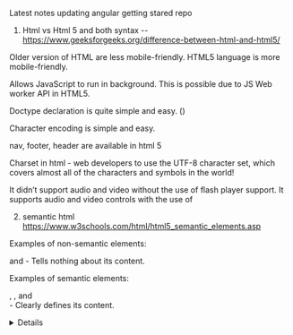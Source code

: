 Latest notes updating angular getting stared repo

1.  Html vs Html 5 and both syntax -- https://www.geeksforgeeks.org/difference-between-html-and-html5/

Older version of HTML are less mobile-friendly. HTML5 language is more mobile-friendly.

Allows JavaScript to run in background. This is possible due to JS Web worker API in HTML5.

Doctype declaration is quite simple and easy. (<!DOCTYPE html><html></html>)

Character encoding is simple and easy.

nav, footer, header are available in html 5

Charset in html - web developers to use the UTF-8 character set, which covers almost all of the characters and symbols in the world!

It didn’t support audio and video without the use of flash player support.
It supports audio and video controls with the use of <audio> and <video> tags.
It uses cookies to store temporary data. It uses SQL databases and application cache to store offline data.
Does not allow JavaScript to run in browser. Allows JavaScript to run in background. This is possible due to JS Web worker API in HTML5.
Vector graphics is possible in HTML with the help of various technologies such as VML, Silver-light, Flash, etc. Vector graphics is additionally an integral a part of HTML5 like SVG and canvas.
It does not allow drag and drop effects. It allows drag and drop effects.
Not possible to draw shapes like circle, rectangle, triangle etc. HTML5 allows to draw shapes like circle, rectangle, triangle etc.
It works with all old browsers. It supported by all new browser like Firefox, Mozilla, Chrome, Safari, etc.
Older version of HTML are less mobile-friendly. HTML5 language is more mobile-friendly.
Doctype declaration is too long and complicated. Doctype declaration is quite simple and easy.
Elements like nav, header were not present. New element for web structure like nav, header, footer etc.
Character encoding is long and complicated. Character encoding is simple and easy.
It is almost impossible to get true GeoLocation of user with the help of browser. One can track the GeoLocation of a user easily by using JS GeoLocation API.
It can not handle inaccurate syntax. It is capable of handling inaccurate syntax.
Attributes like charset, async and ping are absent in HTML. Attributes of charset, async and ping are a part of HTML 5.

2. semantic html https://www.w3schools.com/html/html5_semantic_elements.asp

Examples of non-semantic elements: <div> and <span> - Tells nothing about its content.

Examples of semantic elements: <form>, <table>, and <article> - Clearly defines its content.

<article>
<aside>
<details>
<figcaption>
<figure>
<footer>
<header>
<main>
<mark>
<nav>
<section>
<summary>
<time>

5. pseudo classes https://www.w3schools.com/css/css_pseudo_classes.asp

Style an element when a user mouses over it - Hover, active
Style visited and unvisited links differently - visited, link (Unvisited)
Style an element when it gets focus - focus

6. is there padding in span tag and how to apply padding in span and span is inline block or inline - answer as inline

vertical margin will not work for span . because it is inline element ( vertial margin not work in inline) - ref: https://stackoverflow.com/questions/11700985/margin-top-not-working-for-span-element

block, inline block, inline - https://www.w3schools.com/css/tryit.asp?filename=trycss_inline-block_span1

inline - it can't apply width and height and always start with same line
block - new line and it applied width and height

https://css-tricks.com/css-modules-part-1-need/

7. css vs css 3 https://www.onlineinterviewquestions.com/difference-between-css-and-css3/

# CSS CSS3

1 CSS does not supports media queries. CSS3 supports media queries for responsive web design.
2 Cannot split into varied modules Can be easily split into varied modules (This approach is designed to fix the problem of the global scope in CSS.)
3 Does not supported by all new browsers. CSS3 is supported by all new browsers
4 It has old and standard colors. Supports RGBA, HSLA, HSL and gradient colors.

8. position all property or elements  
   absolute - It will adjust top left right calulation from outer most parent element (starting from the screen)

relative - It will adjust the top left right calculation from original position (inner most parent element) .. i mean nearest sibling element

static - every element has a static position by default, so the element will stick to the normal page flow. So if there is a left/right/top/bottom/z-index set then there will be no effect on that element.

fixed - it is similar to absolute .. however this value is unaffected by scrolling (Eg: once you scroll applied, it continues to stick to the bottom of the page:)

sticky - the element becomes sticky and remains at a fixed position 50px top of the screen.

9. static vs inherit http://stanford.edu/group/csp/cs03/week5/text6.html

Inheritance is like inheriting from the base class AND Static belongs to the Class and not Object

Inherit positioning explicitly sets the value to that of the parent (if the parent is position:absolute, the child will be position:absolute; if the parent is position:fixed, the child will be position:fixed).

https://www.yorku.ca/nmw/datt1939f19/week03/css_relVSabsVSfixed.html

10. box model

The CSS box model is a box that wraps around every HTML element. It consists of: margins, borders, padding, and the actual content.

11. box sizing

Here, the full width is 300px(should be have), no matter what! Ref: https://developer.mozilla.org/en-US/docs/Web/CSS/box-sizing
box-sizing: content-box; - If you apply padding/margin to the child element which has content-box. it goes out from the parent element..
in case you want to avoid that child element goes out from parent element box model, apply box-sizing: border-box; instead of box-sizing: content-box or remove box-sizing: content-box;.

12. angularjs vs angular 2
    https://www.monocubed.com/blog/difference-between-angular-and-angularjs/
    https://www.ngdevelop.tech/angular/history/

https://www.quora.com/What-are-Angular-8-new-features-and-improvements

angular 12 features:
nullish coalescing (??)
Ivy Everywhere. .
Implementing stricter type checking for reactive forms.
Update our e2e testing strategy
Typescript 4.2
Deprecating support for IE12

Angular is a platform and framework for building single-page client applications using HTML and TypeScript. Angular is written in TypeScript

13. angular 2 vs 4 vs 7

14. Decorator

- It is typescript feature.
- It will enhance your classes
  So, how does angular compiler that compiles your code and transform it into scripts that is ready to be run in browser? This happens because of decorators.
  In a simple terms, decorators allows you to attach meta data with the type script class using which angular knows whether that class is a component or directive or module or etc
  If you use decorator (@Component and @NgModule)in class, angular knows whether that class is a component or directive or module or etc.

15. is it possible for building apk in angular - no

16. what is anchor tag

The <a> tag defines a hyperlink, which is used to link from one page to another

#footer {
clear: both; --> https://css-tricks.com/almanac/properties/c/clear/ - the element will move down below the floated element ||
Do not allow floating elements on the left or the right side of a specified footer element:
}

17. transform in css - The transform property applies a 2D or 3D transformation to an element. This property allows you to rotate, scale, move, skew, etc., elements.

18. what is flex in css - can enable to adjust like flexible.

19. How to make one object in centre using design - display: flex; justify-content: centre;

margin: auto;
width: 70% //

20. angular vs ionic

21. ionic 3 vs ionic 4

22. what is ionic

23. Ionic is open source sdk for mobile app development on build on angular framework with using css

Ionic is hybrid app development framework

create cross platform applications

It can developing the ones deploy across different platform

we often use observables when retrieving data using HTTP.

24. what is pipe in observable - easy to read ... If you use pipe , much easy to read. it .. A Pipeable Operator is a function that takes an Observable as its input and returns another Observable

Asynchronous (NO WAITING)does not wait for a task to get finished. It moves to next task.

## "This is one way of handling an async request". But what happens when we want to again request to the server for data after the success of the first request? What if we want to make a third request after that successful second request? Horrible!

At this point, our code will become messy and less readable. This is called ‘callback hell’. To overcome it, promises came around. They offer a better way of handling an async request t
hat improves code readability. Let’s understand a bit more.

function dataProducer(){
return ‘Hi Observable’;
return ‘Am I understandable?’ // not a executable code.
}

var observable = Rx.Observable.create((observer: any) =>{

observer.next(‘Hi Observable’);
observer.next( ‘Am I understandable?’ );

})

observable.subscribe((data)=>{
console.log(data);  
})

Output :
‘Hi Observable’
‘Am I understandable?’

Subscriptions to observables are quite similar to calling a function.
But where observables are different is in their ability to return multiple values called streams (a stream is a sequence of data over time).

you can say observables are simply a function that are able to give multiple values over time, either synchronously or asynchronously.
https://www.freecodecamp.org/news/what-are-observables-how-they-are-different-from-promises/

Realtime example for promise vs observable - https://www.c-sharpcorner.com/article/what-is-the-difference-between-observable-and-promise-with-example-in-angular-8/

Must read - https://blog.bitsrc.io/promises-vs-observables-674f4bc8ca5e - must check multicast vs unicast
https://www.thinktecture.com/en/angular/promises-vs-observables/

---

## Promises are unicast - this is wrong, which means promises will be executed only once, even if we call then() multiple times. (One resolve for multiple then method, next resolve will be happened check example 279)

Multicast: check 279 example

Observable (Unicast) vs Subject (Multicast) ? - Each subscribed Observer owns an independent of the Observable

Let's see an example of observable (What is meant by unicast)

import { Observable } from "rxjs";

var i = 1;
var observable = new Observable(observer => {
try {
observer.next(i);
observer.next(i + 1);

    observer.complete();
    i += 1;

}
catch (err) {
observer.error(err);
}
});

var subscriber1 = observable.subscribe({
next(val) {
console.log(`Observer1: ` + val);
}
});

var subscriber2 = observable.subscribe({
next(val) {
console.log(`Observer2: ` + val);
}
});

// output
Observer1: 1
Observer1: 2
Observer2: 2
Observer2: 3

You can see that in about example I subscribed to the observable "two times but the first subscription does not get the updated value of observable".
That is each subscribed Observer owns an independent of the Observable.

---

Let's see an example of observable (What is meant by multicast)

import { Subject } from "rxjs";
var subject = new Subject<number>();
var subscriber1 = subject.subscribe({
next(value) {
console.log(`subscriber1: ` + value);
}
});
subject.next(2);
var subscriber2 = subject.subscribe({
next(value) {
console.log(`subscriber2: ` + value);
}
});
subject.next(3);
// output
// subscriber1: 2
// subscriber1: 3
// subscriber2: 3

In the above example, you can see that each time we update the value of the subject, both subscribers get triggered and execute the
individual's callback functions.

---

below example will clear our doubts:

---

import { Observable } from 'rxjs';

/****\*\***** Promise ******\*\*******/
const prom = new Promise((resolve, \_reject) => {
//only this value will be resolved
resolve(1);

//once value is resolved, that's the end,we can't resolve multiple values, so below resolve() will be ignored
resolve(2);
resolve(3);
});

prom.then((value) => {
console.log('resolved promise value - ', value);
});

prom.then((value) => {
console.log('resolved promise value - ', value);
});

/****\*\*\*\***** Observable ****\*\*\*****/
const obs = new Observable((subscriber) => {
//multiple values can be emitted
subscriber.next(1);
subscriber.next(2);
subscriber.next(3);
subscriber.next(4);
setTimeout(() => {
subscriber.next(5);

}, 2000)
});

obs.subscribe((value) => {
console.log('value emitted from obs - ', value);
});

obs.subscribe((value) => {
console.log('value emitted from obs - ', value);
});

---

You could tend to use Observables everywhere.

The three types of values that an observable can deliver to the subscriber are:

observer.next(‘hii’);//this can be multiple (more than one)

observer.error(‘error occurs’) // this call whenever any error occus.

Observer.complete(‘completion of delivery of all values’) /

Observable handle multiple value over time .. promisc handle single value

**Observables are cancelable
**You can cancel observables by unsubscribing it using the unsubscribe method whereas promises don’t have such a feature.

Best example is Youtube

\*\*Observables provide many operators - There are many operators like map, forEach, filter etc.

25. what is observable - Observable c

26. callack vs promise vs observable vs async await

In callback function is argument itself the function

calling the function within function

promise -> mainly came for deep nesting callback
it is made available in js libraries
cleanly tell then after then calling back every function,
great for deeper layer of nesting,
it can handle one value,
you send http request you get response resolve the promise you done

Observable ->
It is not javascript libraries.
it is made available in Rxjs libraries
it can handle streams of data there you are wrap and observable around the click listener you listen the every new click
and emit a new value on every new click that's not possible like this with promises

https://itnext.io/javascript-promises-vs-rxjs-observables-de5309583ca2#aebe

27. what is http - It was designed for communication between web browsers and web servers and application-layer protocol for transmitting hypermedia documents, such as HTML

28. how to link css file in html
 <link> element to link to an external CSS file
 To use an external style sheet, add a link to it in the <head> section of each HTML page:
 <head>
  <link rel="stylesheet" href="styles.css">
</head>

29. classes vs id -
used to identify one single element in our HTML vs a Class can be used to identify more than one HTML element.
<div id="one">first text for one</div>
<div id="one">second text for one</div>

var ids = document.getElementById('one');
Expand snippet
ids contain only first div element. So even if there are multiple elements with the same id, the document object will return only first match.
https://stackoverflow.com/questions/5611963/can-multiple-different-html-elements-have-the-same-id-if-theyre-different-eleme#:~:text=ids%20contain%20only%20first%20div,will%20return%20only%20first%20match.

30. What is iframes - An HTML iframe is used to display a web page within a web page.

31. angular life cycle hook - https://codecraft.tv/courses/angular/components/lifecycle-hooks/

ngDoCheck and ngOnChanges should not be implemented together on the same component.
constructor
This is invoked when Angular creates a component or directive by calling new on the class.

ngOnChanges
Remember that ngOnChanges is specific to bound inputs on the component. This means if you don't have any @Input properties on a child,
ngOnChanges will never get called. ngOnChanges is specific to @Input properties on a child component.
Invoked every time there is a change in one of th input properties of the component.
When should you use ngOnChanges?
Use ngOnChanges whenever you want to detect changes from a variable decorated by @Input. Remember that only changes from the parent component
will trigger this function.
ngOnChanges simply adds the benefit of tracking those changes with previous and current value.
More information and demo - https://www.stackchief.com/blog/ngOnChanges%20Example%20%7C%20Angular

ngOnInit
Invoked when given component has been initialized.
This hook is only called once after the first ngOnChanges
executes after data-bound properties are displayed and input properties are set.
ngOnInit() will still execute regardless of whether or not implements OnInit is included in the class definition.
When should you use ngOnInit?
Use ngOnInit() whenever you want to execute code when the component is FIRST initialized. Remember that ngOnInit() only fires once after data-bound properties
are set. This means ngOnInit() will execute if you refresh your browser or first initialize a component but not when other events occur.

ngDoCheck
Invoked when the change detector of the given component is invoked. It allows us to implement our own change detection algorithm for the given component.
ngDoCheck() is called whenever change detection is run.

ngAfterContentInit
Invoked after Angular performs any content projection into the component’s view

ngAfterContentChecked
Invoked each time the content of the given component has been checked by the change detection mechanism of Angular.
In the above example, ngAfterContentChecked() gets called after ngDoCheck.
ngAfterContentChecked() will also get called anytime the clickMe() function is triggered.

ngAfterContentChecked can be useful if you want to implement additional initialization tasks after  
Angular has fully initialized the component/directive's content.

ngAfterViewInit
Invoked when the component’s view has been fully initialized.
ngAfterViewInit() is called after all child components are initialized and checked.
ngAfterViewInit is useful when you want to call a lifecycle hook after all child components have been initialized and checked.

ngAfterViewChecked
Invoked each time the view of the given component has been checked by the change detection mechanism of Angular.
ngAfterViewChecked() is called after every subsequent ngAfterContentChecked.
ngAfterViewChecked is useful when you want to call a lifecycle hook after all child components have been initialized and checked.

ngOnDestroy
This method will be invoked just before Angular destroys the component.
Use this hook to unsubscribe observables and detach event handlers to avoid memory leaks.

32. how many ways to share the data in angular -

service - no relational component
router state - 9 ways to share - https://www.turing.com/kb/9-ways-to-pass-through-angular-routerstate
@input and @output - relational component
@ViewChild
localstorage
session storage
indexedDb

33. tell me about ur project

34. after before in css - pseudo elements
    before -Insert some text before the content of each <p> element
    after -Insert some text after the content of each <p> element

35. npm start vs ng serve
    npm start - npm start will run ng serve.
    npm start will run whatever you have defined for the start command of the scripts object in your package.json file.

package.json - inside has script object, root directory and dependencies information like that versions, devDependencies, platforms object

angular.json - can configure "workspace configuration" and project-specific configuration defaults for build and development tools provided by the Angular CLI

It has default configuration of environment, build configuration and angular cli command configuration for example: serve, lint, test,

36. what is new in angular version and its features - angular 12

37. what is angular 11 features - lazy loading support for named outlet, resolve guards can able to generate in angular cli, updated HMR (Hot Module Replacement) support, automatic inlining of fonts, improved
    reporting and logging while compiling, ESlint, Typescript 4.0 supported, webpack 5, updated language service with ivy engine, removed IE 9, 10 and mobile support completely

If you want to update angular latest version use - ng update @angular/cli @angular/core

38. ng-container vs ngClass vs ng-template vs ng-content

ng-content is used to display children in a template. https://www.geeksforgeeks.org/ng-content-in-angular/ (Put it in child component and content to be loaded in parent component as your wish for different from each parent)
ng-template allows you to group some content that is "not rendered directly" but can be used in other places of your template or you code. for eg: <ng-template #loader></ng-template>
<ng-container> doesn't interfere with styles or layout because Angular doesn't put it in the DOM.
ng-container is used as a non-rendered container to avoid having to add a span or a div, and

40. object and array inbuild methods -

object methods - for in ( used for iterating the keys) , delete keywords.

array methods - for of (used for iterating the index value), push , pop(The pop() method removes the last element from an array),
shift() method removes the first array element, unshift() "add" a new element to an array (at the beginning),

primitive and non-primitive:
Primitive data types: The primitive data types include boolean, number and string.

Non-primitive data types: The non-primitive data types include Objects and Arrays.

The fundamental difference between primitives and non-primitives is that primitives are immutable and non-primitives are mutable.

Primitive - it will compare by values of two variable ..
For Example:
var number1 = 5;
var number2 = 5;
number1 === number 2; // true

Non-Primitive - It will compare by reference not values .
var obj1 = { 'cat': 'playful' };
var obj2 = { 'cat': 'playful' };
obj1 === obj2; // false

var arr1 = [ 1, 2, 3, 4, 5 ]; // 123
var arr2 = [ 1, 2, 3, 4, 5 ]; // memory 124

arr1 === arr2; // false

---

Two objects are only strictly equal if they refer to the same underlying object

var obj3 = { 'car' : 'purple' }
var obj4 = obj3;
obj3 === obj4; // true

---

var obj1 = {a: 2, b: 3}

obj2 = obj1
obj2.a = 3
console.log(obj1.a) // as 3 becoz , it will stored in same memory location for both variable ..

let vs var -

let - it is block scope and let variables are scoped to the immediate enclosing block denoted by { }

'use strict';
var foo = "foo1";
var foo = "foo2"; // No problem, 'foo' is replaced.

let bar = "bar1";
let bar = "bar2"; // SyntaxError: Identifier 'bar' has already been declared

41. how to get ionic storage

what is prototype - All JavaScript objects inherit properties and methods from a prototype.

https://www.w3schools.com/js/js_object_prototypes.asp

Lazy loading:

If you have more feature module in our application and some feature module ""not need for initially"", that time we can use lazy loading.
a design pattern that loads NgModules as needed. Lazy loading helps keep initial bundle sizes smaller, which in turn helps decrease load times.
Create the feature with the CLI, using the --route flag.

Achievement - Web socket java print, duplicate tab using jquery

Reducing bundle size check with GTmetrix (65 to 71 for 100%), replacing heavy package into light weigh package, image, lazy loading,

enough to load viewport data from api - whenever scrolling only .. not singleshot
dont use nested div .. becoz it will increasing computation for avoiding jarking..

ssr, aot and service worker (not loading,it will loaded immediately per sec) -
we can store asset in cache using service worker.

SSR - renders Angular applications on the serve -- https://angular.io/guide/universal

purpose and benefit for ssr:
Performance benefit for our customers
Consistent SEO performance - angular not done ssr - Servers can do all the hard work so that your user's devices don't have to. The other big winner with this approach is Search Engine Optimization (SEO).
When search engines crawl your website, all the contents of your page will come in on that first load. SEO works better with SSR
domain as amazon

ngZone - we can run outside and inside angular zone.. we can normally everything run in ngZone.. change detection not detected when using ngZone
If you use third party, It would be run on outside ngZone .. that time we should use ngZOne..
NgZone enables us to explicitly run certain code outside Angular's Zone
ngZone donot want to use in our app.. set noop in configuration
mainly for performance
Run this code inside Angular's Zone and perform change detection
this.zone.run

If you dont want to detect checkdetection when performance asynchronous operation.. you should use ngZone.runOutsideAngular()

If you want run third pardy function inside of ngZone .. you can use ngZone.run() {
}

difficulty - overriding angular material class (mat-tab-header)

View Encapsulation in Angular defines how the styles defined in the template affect the other parts of the application

In Angular, a component's styles can be encapsulated within the component's host element so that they don't affect the rest of the application
ViewCapsulation - it want to reflected with nested or child component.. emulated , none and ShadowDom

Styles in an Angular App, "can be defined at a global level or they can be defined at the component level".

emulated - Style will be scoped to the component. It will be normal component like that

none -

@Component({
selector: 'app-root',
templateUrl: './app.component.html',
styleUrls: ['./app.component.css'],
encapsulation: ViewEncapsulation.None
})
export class AppComponent {
title = 'parent component';
}
you will find h1 style has applied to both components

native (shadowDom) (Both)- parent css class affect to child component also and encapsulation (scoped)

onPush - Only one time invoked life cycle hook. Since the change detection strategy is updated to OnPush, the component will not refresh/re-render, if the parent component’s property updates.
In the above code since we do not have any @Input property getting updated, the component will not re-render and this would be more performant.

Use the CheckOnce strategy, meaning that automatic change detection is deactivated until reactivated by setting the strategy to Default (CheckAlways)

Improve performace by minimizing change detection cycles.
Component only checked when:

1.  @Input proerties changes,
2.  Event emits,
3.  A bound Observable emits in the template using async pipe

OnPush change detection instructs Angular to run change detection for a component subtree only when:

this. errorMessgae = err; // when api call.. so we should convert it to observable and binding that observable using the async pipe..
It can improve display performance..

ChangeDetectRef.markForCheck -- after used onpush,

polling - thread which is continuous checking .. it's like web socket

Flex-layout

performance - async pipe, trackby , lazyloading, preloading, find with webpack analyzer package, make sharedModule

do you know about preloading strategy? https://blog.bitsrc.io/preloading-strategies-boost-up-angular-app-loading-time-ffb19da63155

Loading modules asynchronously in the background is called preloading modules. This technique should be used with lazy loading.

preload applied only within lazy loading feature module.

two types:
preloadingAllmodule
customepreloadingmodule - return func() and of(null)

what is service and directive

An Angular service is a singleton - which means it is instantiated only ONCE
If you need to share data between components then you can use a service.

Dependency Injection - @Injectable() - allows a class receive dependencies from another class.
Most of the time in Angular, dependency injection is done by injecting a service class into a component or module class.
Angular's DI framework provides dependencies to a class upon instantiation.
You can use Angular DI to increase flexibility and modularity in your applications.
Dependency injection is the ability to add the functionality of components at runtime

Dependency injection (DI), is an important application design pattern in which a class asks for dependencies
from external sources rather than creating them itself. Angular comes with its own dependency injection framework
for resolving dependencies( services or objects that a class needs to perform its function).So you can have your services depend on
other services throughout your application.

directive -
three types:
structural directive - directives that change the DOM layout by adding and removing DOM elements. *ngIf, *ngFor
attribute directive - directives that change the appearance or behavior of an element, component, or another directive.
custom directive or components - directives with a template. This type of directive is the most common directive type.
Examples - barcode scan directive, debounce directive, disable element directive,

which will be run first - https://stackoverflow.com/questions/51691628/which-file-runs-first-in-an-angular-4-app-when-i-run-the-app
angular.json -> angular-cli configuration file main.ts -> Angular module bootstrap application file. Set the entry module for your application.
app.module.ts -> Based upon your entry module, it configures which component will load first from that module and what others dependency modules,
components, pipes, services.

trackBy - Angular re-render only those items that have changed, rather than reloading the entire list of items.

how to delete object's key and get object length? delete keyword and for in with manual count or Object.keys(obj).length

geolocation track - last

---

ecma 6 features - http://es6-features.org/#RegularExpressionStickyMatching - block scope variable (let), string interpolation ( `${a}`), const, set,
spread operator - // used for clone the values
rest operator - Rest parameter syntax will create an array from an indefinite number of values
function f (x, y, ...a) {
return (x + y) \* a.length (as changed array ["hello", true, 7])
}
f(1, 2, "hello", true, 7) === 9 , spread operator - var other = [ 1, 2, ...params ] like clone , for of, promise, arrow function, export import.

If you want to merge multiple argument into an array use 'Rest Operator' like below,

const toArray = (...arg) => {
return arg
}

---

destructing: Destructuring is used to create varibles from array items or object properties
Which is used to create variable of each and every index items in the array

[a, b, ...rest] = [10, 20, 30, 40, 50]; If type is array, it will be creating as array
[a, b, ...rest] = [10, 20, 30, 40, 50];

and also used for destructuring the properties of the object or the element of the array
({a, b, ...rest} = {a: 10, b: 20, c: 30, d: 40});
console.log(a); // 10
console.log(b); // 20
console.log(rest); // {c: 30, d: 40} If type is object, it will be creating as object

## IF YOU WANT MORE INFORMATION ABOUT SPEAD OPEATOR GO TO LAST

ngRx -NgRx is a framework for building reactive applications in Angular. GO TO BELOW

whole application is stored in an object tree within a single store.

Boostrap 3 vs boostrap 4 and tell me class of the boostrap - justify-content-centre, row , col
boostrap 4 - xl is avaiable in b4 only, rem (used for font-size), scss support

how to order the one object(content) in html (ans : order in flex) parent:{display: flex;} child: {order: 3}

typescript api call - In order to make the API call, we will use the browsers fetch API, which returns a Promise type. - fetch('/users.json')
// the JSON body is taken from the response
.then(res => res.json())

typescript 2.1 features

how to set object type in a variable - using interface

how to set array type in a variable - Array<number> (Generic array type), number[], hero[], Observable<Hero[]>

viewChild
view child - @ViewChild and @ViewChildren decorators in Angular provide access to "child elements in the view DOM" by setting up view queries
View queries are set before the ngAfterViewInit callback is called.
A template reference variable as a string (e.g. query <my-component #cmp></my-component> with @ViewChild('cmp'))
Any provider defined in the child component tree of the current component (e.g. @ViewChild(SomeService) someService: SomeService)
Any provider defined through a string token (e.g. @ViewChild('someToken') someTokenVal: any)
A TemplateRef (e.g. query <ng-template></ng-template> with @ViewChild(TemplateRef) template;)

If you wish to gain access to a DOM element, directive or component from a parent component class then you rely on Angular 7 ViewChild. Read more about Angular 7 ViewChild.

What { static: true } does?
Having static set to true will result in telling angular that we need to get the reference to that target element as soon as the component is created, however this means that
we are going to get the reference
before our element had a chance to bind the inputs and init it's view.

viewChildren - Use to get the QueryList of elements or directives from the view DOM

https://dev.to/danielpdev/how-to-use-viewchild-decorator-in-angular-9-i0

web worker - A web worker is a JavaScript running in the background, without affecting the performance of the page.

repeated and non-repeated item in the array

function repeatedAndNonRepeatedItemInArr() {
const a = [3, 6, 1, 6, 8, 3, 9, 2, 5, 2, 8];
const repeatedNum = a.filter((item, i) => {
// console.log(item, i, +(a.indexOf(item) !== i));
return (a.indexOf(item) !== i)
});
// console.log(repeatedNum);
const nonRepeatedNum = a.filter((item, i) => {
// console.log(a.indexOf(item), a.lastIndexOf(item));
return (a.indexOf(item) === a.lastIndexOf(item))
});
// console.log(nonRepeatedNum);
}
repeatedAndNonRepeatedItemInArr();

duplicate letter count in a string without using predefined function

Webpack:
it is build automation tool.
it is doing all the script and style set combine them into bundle and then minimized those bundle
vendor.bundle - they set all third-party libraries
Whenever u made any changes in any files like html, script.. webpack automatically refresh
your bundle and recompiled your application.

Routing :
Routing is a core feature in Angular. This feature is useful in building SPA (Single Page Application) with multiple views
Routing in Angular helps us navigate from one view to another
allows client side navigation and routing between the various components.
if you want to create routing file using angular cli - use --routing
--routing=false - it will skip the routing file
After configuring the routes, the next step is to decide how to navigate
https://www.techiediaries.com/routing-angular-router/

https://stackoverflow.com/questions/45279191/ionic-3-component-vs-page

Utility typechecking - all properties of Type set to some instruction - partial<type>, readOnly<type>, omit<>, exclude, extract

Subject -  
 Subjects as purely a way to both pull and push values using streams
A Subject is both an Observable and an Observer that allows values to be multicasted to many Observers
you can subscribe to a Subject to pull values from its stream
You can pass data to the subject created using the next() method or you can feed values to the stream by calling the method next()
send only upcoming value and doesn't hold a value

BehaviourSubject -
A BehaviorSubject holds one value. When it is subscribed it emits the value immediately;
it will also replay the current value whenever an observer subscribes to it.
Sends one previous value and upcoming values;

BehaviorSubject can be created with initial value: new Rx.BehaviorSubject(1)
You can get current value synchronously by subject.value;
BehaviorSubject is the best for 90% of the cases to store current value comparing to other Subject types;
var subject = new Rx.BehaviorSubject(0); // 0 is the initial value
subject.next(0);

subject.subscribe({
next: (v) => console.log('observerA: ' + v)
});

subject.next(1);
subject.next(2);

subject.subscribe({
next: (v) => console.log('observerB: ' + v)
});

subject.next(3);
console.log('Value async:', subject.value); // Access subject value synchronously
/\*
Console output:
observerA: 0
observerA: 1
observerA: 2
observerB: 2
observerA: 3
observerB: 3
Value async: 3

ReplaySubject - Sends all previous values and last values

var subject = new Rx.ReplaySubject(3); // buffer 3 values for new subscribers

subject.subscribe({
next: (v) => console.log('observerA: ' + v)
});

subject.next(1);
subject.next(2);
subject.next(3);
subject.next(4);

subject.subscribe({
next: (v) => console.log('observerB: ' + v)
});

subject.next(5);

/\*
Console output:
observerA: 1
observerA: 2
observerA: 3
observerA: 4
observerB: 2
observerB: 3
observerB: 4
observerA: 5
observerB: 5

AsyncSubject

Sends one latest value when the stream will close

var subject = new Rx.AsyncSubject();

subject.subscribe({
next: (v) => console.log('observerA: ' + v)
});

subject.next(1);
subject.next(2);
subject.next(3);
subject.next(4);

subject.subscribe({
next: (v) => console.log('observerB: ' + v)
});

subject.next(5);
subject.complete();

/\*
Console output:
observerA: 5
observerB: 5

rxjs - RxJS is a library for composing asynchronous and event-based programs by using observable sequences

null is an assigned value.
It means nothing.
undefined typically means a variable has been declared but not defined yet

NAN(a)

indexOf(index)

transpiling
constructor vs ngOnInit
Constructor is used to create new instance of a class ...
The ngOnInit is called after the constructor is executed.
In constructor Angular initializes and resolves all class members so in ngOnInit you can
initialize work and logic of the component. ngOnInit guarantees that your bindings are
readily available.
[data binding in angular -
Event binding allows you to listen for and respond to user actions such as keystrokes, mouse movements, clicks, and touches.
property binding - Property binding in Angular helps you set values for properties of HTML elements or directives (component). - Two way data binding , one way binding
[src] [ngClass] <app-item-detail [childItem]="parentItem"></app-item-detail>

httpclient module

In Angular, a module is a mechanism to group components, directives, pipes and services that are
related, in such a way that can be combined with other modules to create an application.
sharedModule

camera

div - for dividing the content

span - <span> tag is an inline container used to mark up a part of a text, or a part of a document.

for in vs for of

metadata in html - Metadata is used by browsers (how to display content or reload page), search engines (keywords),

metadata in angular - metadata is the information of the class behaviour

JavaScript
Whatever code is written in JavaScript can be converted to TypeScript by changing the extension from .js to .ts.
Typescript?
TypeScript Code is converted into Plain JavaScript Code
TypeScript code can be run on any browser, devices or in any operating system. TypeScipt is not specific to any Virtual-machine etc
TypeScript supports JS libraries

JavaScript vs TypeScipt
TypesScript is known as Object oriented programming language whereas JavaScript is a scripting language.
TypeScript has a feature known as Static typing but JavaScript does not have this feature.
TypeScript gives support for modules whereas JavaScript does not support modules.
TypeScript has Interface but JavaScript does not have Interface.
finally typescript transpile into javascript
TypeScript compiler can compile the .ts files into ES3,ES4 and ES5 also.

Is there multiple inherentence in ts? Using interface it will possible - https://codeburst.io/multiple-inheritance-with-typescript-mixins-d92d01198907

How to do method overloading in ts?

What is Async and await? https://javascript.info/async-await

Services workers in angular? - turning an application into a Progressive Web App (also known as a PWA). it is supports PWA
a service worker is a script that runs in the web browser and manages caching for an application.
it make our web application downloadable and installable, just like a native mobile application.

Ngif vs hidden directive?

ngIf will comment out the data if the expression is false. This way the data are not even loaded, causing HTML to load faster.

[hidden] will load the data and mark them with the hidden HTML attribute. This way data are loaded even if they are not visible.

display:none vs \*ngIf="false" ?

display:none - DOM elements will be exists still once you applied display: none and It is hidden and takes no space.

\*ngIf="false" - DOM elements won't be exists.

Is nice to use JQuery in Angular?

reactive form vs template-driven form: https://www.pluralsight.com/guides/difference-between-template-driven-and-reactive-forms-angular

Template-driven forms make use of the "FormsModule", while reactive forms are based on "ReactiveFormsModule".
Template-driven forms are asynchronous in nature, whereas Reactive forms are mostly synchronous.
In a template-driven approach, most of the logic is driven from the template, whereas in reactive-driven approach,
the logic resides mainly in the component or typescript code. Let us get started by generating a component and then we'll update our form code.
reactiveforms everything performs in ts only

EsLint - ESLint is a JavaScript linter that enables you to enforce a set of style, formatting, and coding standards for your codebase

array.some - it will return boolean .. while first index iterating, value return as true. then not iterating next one .. looping stopped automatically

change detection -

https://coryrylan.com/blog/angular-multiple-http-requests-with-rxjs

forkJoin - The forkJoin() operator allows us to "take a list of Observables and execute them in "parallel"".
Once every Observable in the list emits a value, the forkJoin will emit a single Observable value containing a
list of all the resolved values from the Observables in the list.

MergeMap - This creates a nested Observable in an Observable.
we use the mergeMap also known as flatMap to map/iterate over the Observable values

https://ultimatecourses.com/blog/intro-to-angular-http-interceptors
interceptor - Interceptors allow us to intercept incoming or outgoing HTTP requests using the HttpClient

    { provide: HTTP_INTERCEPTORS, useClass: MyInterceptor, multi: true }
    HttpInterceptor interface

    next.handle

Handling HTTP Headers - we can call the clone method to modify the request object and return a new copy - httpRequest.clone({ setHeaders: { API_KEY } }).
HTTP Response Formatting
HTTP Error Handling - RetryInterceptor

life cycle hooks

decorator - @Injectable() for service

sharing components - it is used for sharing directive componet, pipe over another component

commonModule - It imports the CommonModule because the module's component needs common directives.

coremodule - payment service, alertservice, loader service

sharing data

viewChild

dependency injection

token in application - Your Angular app can talk to a backend that produces a token. The Angular app can then pass that token in an Authorization header to the backend to prove
they’re authenticated. The backend should verify the JWT and grant access based on its validity.

it is for authentication purpose .. will make fully private route..
passing token into header .. generated from backend

behaviourSubject

transpilation typescript

directives

rxjs operators

observable

subject

data binding

interpolation

pipe

custom pipe in angular - image pipe, search pipe, multi language pipe

ngContainer

ngContent

ngTemplate

Bootrapping component in angular - Every application has at least one Angular module,
the root module that you bootstrap to launch the application is called as bootstrapping module
it can able to see in main.ts

AOT - Faster rendering With AOT, the browser downloads a pre-compiled version of the application. it can render the application immediately,
without waiting to compile the app first

ng serve --aot

just-in-time (JIT) compiler. -
JIT vs AOT:
slower than aot .. need to compile the application when the running the application first time.
it download the compiler and comiple the application before the displaying AOT : it doesn't want to download the compiler already compiles the code when building the application
aot :half of the bundle size willbe reduce compare to jit

JIT: ng serve , ng build AOT: ng serve --aot, ng build --aot, ng build --produces

scss vs sass -
https://dev.to/timothyrobards/the-main-features-of-sass-47k2
https://epsi-rns.gitlab.io/frontend/2019/06/21/sass-loop-spacing-class/
SaSS dont need parenthesis and semicolon but SCSS need parenthesis(Bracket{})
SCSS is full of advanced features.

@import "framework/bootstrap";
SASS allows us to use nested syntax

Scss has variable support using $ symbol
Instead of repeating #ff0000 many times in your CSS file, in SCSS, we can just set $red: #ff0000 once and use it as many times as we want.
SASS adds the feature of @import which lets you import your customized SCSS files.Example:@import "my theme";
can enable to perform inheritance using @extend
You might be familiar with the reference symbol, which allows you to reference a parent element as such:
.block {
&.red {
color: red;
}
Partials nesting . inside .
Interpolation
@ directive

@mixin directive lets you create CSS code that is to be "reused throughout" the website.
Mixins accept arguments.

@mixin bordered($color, $width) {
border: $width solid $color;
}
The @include directive is used to include a mixin.
.myArticle {
@include bordered(blue, 1px); // Call mixin with two values
}

.myNotes {
@include bordered(red, 2px); // Call mixin with two values
}
@extend is used in SASS to inherit(share) the properties from one selector to another.
The @extend directive is useful if you have almost identically styled elements that only differ in some small details
.button-basic {
border: none;
padding: 15px 30px;
text-align: center;
font-size: 16px;
cursor: pointer;
}

.button-report {
@extend .button-basic;
background-color: red;
}

angular material - dialog box

how to override angular material classes - ng-deep

what are the things required for responsive design?

text align right vs float right

encapsulation

:host

how to add third party package in your application -

:host - The use of the special \_nghost-c0 will ensure that those styles are scope only to the app-root element, because app-root gets added that property at runtime:

:host - this is used for specific selector (<app-heroes>) style alone .. it can applied for all the elements (all the inputs inside the components( <app-heroes>))

---

Scss compare to css what are the advanced features there? -

class 1 has some set of style .. i want to recreate those set of styles in class 2 - https://stackoverflow.com/questions/9560170/including-another-class-in-scss
use @extend or @mixin @include
what are the simple things for creating responsive web page

text-align: left vs float: left

we have two divs .. one has content and another with image

for desktop need to align text in the left side and image in the right side
for mobile view, image at the top and text will be below to the image - flex-direction: reverse

how to share data between two component which is the non-relation to each other .. how to achieve this

have you implemented routing in your application?

some router we will used forRoot and some we will used forChild .. when will used forChild and forRoot
forRoot creates a module that contains all the directives, the given routes, and the router service itself. forChild creates a module that contains all the directives and
the given routes, but does not include the router service.

how will you pass the data and how will retrieve the data in routing - 4 ways

using routes array "data" property like path component, get activatedroute.data

set routerLink or this.router.navigate(['form', '0001']), and get ActivatedRoute.params

set query params , get ActivatedRoute.queryParams

how to use one same component in two module - sharedModule

In the template, product list - need to check whether the product is available or not

have to used any custom directive

have to used any custom pipe

when trying to fetch the data to server with endpoint without subscribe -- Is it possible?

how to include third party libraries in application

Have you used jquery in applicaion

Have you used rxjs operators?

How to override angular material dialog content - ngdeep

unit testing service - stub

cdk in angular - The Component Dev Kit (CDK) is a set of behavior primitives for building UI components.
Accessibility. Utilities for screen readers, focus and more. Bidirectionality. Utilities to respond to changes in LTR/RTL layout direction

how to make responsive using boostrap -
basic setup:

 <meta name=”viewport” content=”width=device-width, initial-scale=1.0">  media queries

- meta tag that tells the browser to set the width of the website according to the device width
- It also set scaling to 1 which equates to default website
  we tell the browser that we are going to build a responsive website

link Bootstrap libraries:
install boostrap using npm i boostrap --save

  <link rel=”stylesheet” href=”css/bootstrap.css”>
<link rel=”stylesheet” href=”css/bootstrap-responsive.css”> or set the path in styles of the script in angular.json
  
  
  How to make responsive website using angular material
  Angular Material all layout - https://material.io/design/layout/responsive-layout-grid.html#whiteframes
  
   BreakpointObserver utility of the Layout package   
   mat-grid-list is a two-dimensional list view that arranges cells into grid-based layout
   
   For Normal Html Css responsive:
   viewport setup 
   media queries
   
   
   there are two type of layout available in bootstrap.
   1.Fluid Layout (.container-fluid) - Fluid layout has 100% width.
   2.Fixed Layout (.container) - its means max-width changes at each breakpoint - Fluid layout continuously resizes 
   as you change the width of your window/browser by any amount, leaving no extra empty space on the sides ever Hence it is named as “fluid layout”.
   
// Extra small devices (portrait phones, less than 576px)
// No media query since this is the default in Bootstrap

// Small devices (landscape phones, 576px and up)  
@media (min-width: 576px) { ... }

// Medium devices (tablets, 768px and up)
@media (min-width: 768px) { ... }

// Large devices (desktops, 992px and up)
@media (min-width: 992px) { ... }

// Extra large devices (large desktops, 1200px and up)
@media (min-width: 1200px) { ... }

5)What function you can use to wrap a page content
container

6)grid system in Bootstrap:
By using the grid system, we can make up to 12 columns across a page.

There are different classes that have been defined for this for the UI purpose.
8)css box model
9)css position
10)pseudo classes
11)pseudo elaments
12)block level elements - div tag main tag table tag footer tag
13)inline elements - span label input
14)semantic elements -
15)non semantic elements
16)how css can add: using link tag
Inline style - by using the style attribute inside HTML elements.
Internal - by using a <style> element in the <head> section.
External - by using a <link> element to link to an external CSS file.
17)life cycle hooks
18)decorator
19)attributes
20)behaviour subject
21)observable
22)diff b/w observable and promise
23)reactive form and template driven form
24)ng-template
25)ng-container
26)ng-content
27)diff b/w JS and Angular
28)Authguard and its types
There are five different types of guards

CanActivate - a CanActivate guard that prevents unauthorized users from accessing the admin feature area.
CanActivateChild - You can also protect child routes with the CanActivateChild guard
it runs before any child route is activated.
CanDeactivate - handling unsaved changes
CanLoad- The canActivate guard still allows the component for a given route to be activated (but not navigated to).
If we wanted to prevent activation altogether, we could use the canLoad guard.
  
 PreloadAllModules strategy does not preload some couple of feature which is protected by a canLoad is blocked it.
The CanLoad Guard prevents the loading of the Lazy Loaded Module. We generally use this guard when we do not want to unauthorized user to
navigate to any of the routes of the module and also stop then even see the source code of the module.

            The Angular provides canActivate Guard, which prevents unauthorized user from accessing the route. But it does not stop the module from being
    		downloaded. The user can use the chrome developer console to see the source code. The CanLoad Guard prevents the module from being downloaded.

    		Actually,CanLoad protects a module to be loaded but once module is loaded then CanLoad guard will do nothing.
    		Suppose we have protected a module loading using CanLoad guard for unauthenticated user. When user is logged-in then that module will be applicable
    		to be loaded and we will be able to navigate children paths configured by that module. But when user is logged-out, still user will be able to
    		navigate those children paths because module is already loaded. In this case if we want to protect children paths from unauthorized users,
    		we also need to use CanActivate guard.
    need to read once - https://stackoverflow.com/questions/42026045/difference-between-angulars-canload-and-canactivate#:~:text=The%20CanLoad%20Guard%20prevents%20the,source%20code%20of%20the%20module.

Resolver - Resolver acts like middleware, which can be executed before a component is loaded
Resolve guard is used in the scenario when we want to ensure whether there is data available or not before navigating to any route.
If there is no data then it has no meaning to navigate there. It means we have to resolve data before navigating to that route.
29)lazy loading
30)service
31)how many ways we can share data between components
32)interceptor
33)viewchild
34)routing
35)load children
36)data binding
37)angular 11 features
38)diff b/w components and directives
39)component in angular
40)diff b/w hostlistener and hostbinding
@HostListener() function decorator allows you to handle events of the host element in the directive class.
@HostBinding() function decorator allows you to set the properties of the host element from the directive class.
@HostBinding('style.border') border: string;
@HostListener('mouseover') onMouseOver() {
this.border = '5px solid green';
}
41)angular.json
project-specific configuration defaults for build and development tools provided by the Angular CLI.
42)package.json
Package.json file take care of all those dependencies and the modules need by your project.
for versioning your app as this file give information to npm that allows it to identify the project as well as handle the project’s dependencies.
43)self intro
44)about current project

reactive forms vs template-driven forms

ng update

router outlet - used to display the dynamic component view
router links - used to navigate one component to another using component path

Wildcard route - does not match any route while routing , angular goes to wild route . it is path as '\*\*'
Eg: pagenot found

Angular Ivy is a new rendering engine for Angular. You can choose to opt in a preview version of Ivy from Angular version 9.
Generated code that is easier to read and debug at runtime
Faster re-build time
Improved payload size
Improved template type checking

TestBed is an api for writing unit tests for Angular applications
easier way to create components, handle injection, test asynchronous behaviour and interact with our application.
Protractor is an end-to-end test framework for Angular

FormBuilder is used for easily creating instances of a FormControl, FormGroup, or FormArray

Visited ng-touched ng-untouched
Value has changed ng-dirty ng-pristine
Value is valid ng-valid ng-invalid

this.myform.reset();

How do you get the current route? console.log(this.router.url);

What is the benefit of Automatic Inlining of Fonts?
During compile time, Angular CLI will download and inline the fonts that your application is using \
this performance update speed up the first contentful paint(FCP) and this feature is enabled by default
in apps built with version 11.

The describe(string, function) function defines what we call a Test Suite, a collection of individual Test Specs.
The it(string, function) function defines an individual Test Spec, this contains one or more Test Expectations.
The expect(actual) expression is what we call an Expectation. In conjunction with a Matcher it describes an expected piece of behaviour in the application.

ngZone

set in ecma6 - you enable to create object like array with new keyword .. it has some properties similar like array properties.. For example: filter() has() clear()

modelviewController: - pattern which separates an application into three main logical components: the model, the view, and the controller.
Each of these components are built to handle specific development aspects of an application
model - For example, a Customer object will retrieve the customer information from the database, manipulate it and update it data back to the database or use it to render data.
View - For example, the Customer view will include all the UI components such as text boxes, dropdowns, etc. that the final user interacts with.
Controller - For example, the Customer controller will handle all the interactions and inputs from the Customer View and update the database using the
Customer Model. The same controller will be used to view the Customer data.

how to performance -

what are the difficulty facing - (overriding css class - mat-tab-header),

1000 of data - viewControl - infinityscroll and Virtual Scrolling available in angular cdk and pagination and

1000 of data rendering directive - repeated directive (used in ngFor for loop the data)

changeDetection

reactive form module benefit

performance

changeDetection.onPush - only once

changeDetectionRef.markasChecked

bubbling and capturing
events “bubble” from the inner element up through parents like a bubble in the water.

capturing - from outer element like start from html body form div

closure - A function in JavaScript has access to any variables defined in the outer scope.

function outerFunction(arg) {
var variableInOuterFunction = arg;

    function bar() {
        console.log(variableInOuterFunction); // Access a variable from the outer scope
    }

    // Call the local function to demonstrate that it has access to arg
    bar();

}

outerFunction("hello closure");

fis

how to handle authentication in angular - o-auth, google

how to set authentication in angular

---

map - creates a new array populated with the results

filter - return new array with matched values and does not change the original array.

object length

directive

behaviour

module

data sharing

dependency injection

promise and observable

data binding and types

custom pipe - filtering checks and image pipe and search pipe and multilanguage pipe, check status pipe

dynamic component creation possible for angular - https://netbasal.com/dynamically-creating-components-with-angular-a7346f4a982d

state management in angular - https://stackoverflow.com/questions/52471796/what-is-state-management-in-angular-and-why-should-i-use-it

http interceptor

how can we secure routing in angular - route Guard

runtime exception - A runtime error is an error that occurs during the running of the program .. undefined error, type error ... overcome or handle with try catch
what is prefix in angular.json

polyfills - deprecated some feature in html and css.. fallback to that one and overcome or resolved that features ..

checkPalindrome - https://www.programiz.com/javascript/examples/palindrome

function checkPalindrome(string) {

    // find the length of a string
    const len = string.length;

    // loop through half of the string
    for (let i = 0; i < len / 2; i++) {

        // check if first and last string are same
        if (string[i] !== string[len - 1 - i]) {
            return 'It is not a palindrome';
        }
    }
    return 'It is a palindrome';

}

// take input
const string = prompt('Enter a string: ');

ngOnChanges

https://update.angular.io/?v=7.0-11.0

    https://regex101.com/r/tQ8yW2/1

structure of angular application

---

Javascript:

If you want to create a variable in js, use var, let, const

const person = {
name: "Max",
age: 26,
greet: () => {
console.log("Hi , I am " + this.name)
// name will be undefined because, arrow func inside not global
// object use function or bind() or greet() { console.log("Hi , I am " + this.name) } inside of arrow func
// becoz, it will referring the greet method alone ..not referring person object anymore
}
}

---

arrow function sometimes called as named function

just one line of code
no function keyword
no return keyword
no curly braces {}

It’s much shorter!

2. Single parameter
   x => 42 || (x) => 42

In the ES5 example, .bind(this) is required to help pass the this context into the function. Otherwise, by default this would be undefined.

// ES5
var obj = {
id: 42,
counter: function counter() {
setTimeout(function() {
console.log(this.id);
}.bind(this), 1000);
}
};

ES6 arrow functions can’t be bound to a this keyword, so it will lexically go up a scope, and use the value of "this" in the scope in which it was defined.

creating variable to call the function

---

array.map -> not returning old array but able to transform new VALUE AS ANY TYPE with old array
// modifying data not stored in old pointer address

---

array.push("new") - new element stored in array address .. not created new one.

copiedArray = array.slice() - used to copy(clone) the array
(New One) Spread operator - [...array] - used to copy the content of the array or object

copiedPerson = {...person} // for your information - person variable as above

---

NGRX:

whole application is stored in an object tree within a single store

When you are building an Angular app usually you have the state (Component) split and handled in multiple services.
As your app growth keeping track of your state changes starts to get messy and hard to debug and maintain.
Having a single source of truth resolves this problem since the state is handled only in one object and
in one place, so debugging or adding changes becomes way easier

By avoiding to update the state from different places

CORE BUILDING:
action : two properties - type payload
reducer : going to analyze the action (usually using a switch statement)

Reducers are pure functions accepting two arguments, the previous state and an Action. When an Action
is dispatched ngrx goes through all the reducers passing as arguments the previous state and the Action,
in the order that the reducers where created, until it finds a case for that action.
---------\_\_
If an effect gets triggered by dispatching an action is because some side effects are going to happen
before calling the reducer.
Then is going to perform a side-effect, usually getting or sending data to an API.

Selector - the state tree can become quite a big object
what if we need to apply some logic to that slice before using the data in the components.
There is where selectors take action.

style isolation - Here is another scenario: how many times did we try to use a third-party component, add it to our application
just to find out that the component is completely broken due to styling issues?

state management means state data maintained in store..

ngRx store

action - whatever action for example, login logout and signin action

side effect like a listener

reducer - it will hold initial value which will be called in .StoreModule.forFeature(stateFeatureName.ACTIVE_APP ( state key), fromActiveApp.reducer),
EffectsModule.forRoot(effects),
forRoot - called initilly when application launched
forFeature - like lazy loading feature in angular

selector - just for selecting values from state

Once dispatch with action which is unique key

## Ssr -

https://www.angularminds.com/blog/article/mvc-vs-mvp-mvvm.html

mvc - one way data binding - ng-model

model - data from REST server, data from local storage, user's data - It typically notifies its observers about any change that has occurred.

view - HTML Representation, CSS rendering, img/audio/video rendering - The view presents the model’s data to the customer/user on which they can perform some actions.
It communicates with the controller and at times interacts with the model.

controller - directive, component, service - It is the decision-maker and exists between the view and the model.
The controller updates the View whenever the model changes.

MVVM - two way binding - [(ngModel)]

model

viewModel - The ViewModel is ideally a model for the View of the app.
It is responsible for coordinating the view's interactions with any model classes that are required.
view

---

Security:

1. inner html sanitized against cross-site scripting attacks
2. encrypt the local storage data when we are going to store it
3. restrict inspect mode
4. CSP - (Content Security Policy)
5. XSS attack

how to destroy service -> I will be destroy after angular destroys the module.

Design Pattern?

Unit Testing -

e2e -

HTML5 -

CSS3 & SCSS -

-------------\\

property binding

ngAfterViewInit - ngAfterViewInit() is called after all child components are initialized and checked.

suppose we want to updated data from child component when we update count value from 0 to 1 by click event in the button, to the parent component where we have viewChildren
ngAfterViewChecked - we can get child component updated data from parent by viewChildren in the ngAfterViewChecked.

ngAfterViewInit() is called once after ngAfterContentChecked

propety binding

Authentication and authorization

Authentication verifies the identity of a user or service, and authorization determines their access rights.

Authentication (Login, Registration) is the process matching the visitor of a web application with the pre-defined set of user identity in the system. In other word,
it is the process of recognizing the user’s identity. Authentication is very important process in the system with respect to security.
https://www.tutorialspoint.com/angular8/angular8_authentication_and_authorization.htm#:~:text=In%20other%20word%2C%20it%20is,certain%20resource%20in%20the%20system.

Authorization is the process of giving permission to the user to access certain resource in the system.
Only the authenticated user can be "authorised" to access a resource. - auth guard
https://www.bezkoder.com/angular-14-jwt-auth/

HttpRequestInterceptor implements HttpInterceptor. We’re gonna add withCredentials: true to make browser include
Cookie on the Request header (HttpOnly Cookie).

auth guard

directive vs pipes

impure and pure pipe
@Pipe({
name: 'myPipe',
pure: false  
})
Impure pipes execute every time angular detects any changes regardless of the change in the input value.

structure (ngIF)and attribute (ngClass, ngStyle) directive

var let const

data shared date btw parent child

mock service

diff btw css vs scss file

reactive and template form

validate.required - reactive form

## where you implement rxjs operation in your project? debounceTime, api call,

---

agile methodology -
What are the 6 steps in Agile project management?
Project planning. ...
Product roadmap creation. ...
Release planning. ...
Sprint planning. ...
Daily stand-ups. ...
Sprint review and retrospective.

Grooming is an open discussion between the development team and product owner. The user stories are discussed to help the team gain a better understanding of the functionality that is needed to fulfill a story.

A spike story in Agile is a user story that needs more information so the team can estimate how long the story will take to complete

Product Backlog refinement (Grooming) meeting - (Stories)

sprint backlog (Tasks)

sprint planning

daily scrum

sprint review

sprint retropective - The team reflects on how everything went and then decides what changes they want to make in the next iteration.

## Grooming - Add new user stories based on newly discovered requirements. Remove user stories which are no longer required for the product. Fine-tune estimates of user stories

mock json -

how you implement routing

angular 14

standalone component sit outside of any module and can be used directly without being integrated into particular module.. it is speed up lots of process.
cmd: ng g @angular/core:standalone - it wont make 100% standalone.. we should do some changes as it required

They allow developers to create Angular components without using NgModules. This can simplify the development process and make code more modular and reusable.

standalone: true in component or pipe

imports: [
NgIf, courseCardComponent, CourseImageComponent, CommonModule
] - using this imports array in component to add required dependencies and components

ctrl + o - it will remove unused import automatically.

lazy loading and explain about how to implement that?

how to implement http service in unit testing?

httpTestingController = TestBed.get(HttpTestingController);
afterEach(() => {
httpTestingController.verify();
});
req.flush(mockDog);
https://levelup.gitconnected.com/test-angular-components-and-services-with-http-mocks-e143d90fa27d

## how to get large word in the array?

Longest word -

Input: "fun&!! time"
Output: time

a.split(' ').reduce((acc, curr) => {
acc = acc.replace(/[^a-zA-z0-9]/g, '');
curr = curr.replace(/[^a-zA-z0-9]/g, '');  
 return acc.length >= curr.length ? acc : curr;}
)

//acc.length >= curr.length - above condition for same words means return first wo rd from the string

First Factorial:

---

function factorial(n){
let answer = 1;
if (n == 0 || n == 1){
return answer;
}
else if(n > 1){
for(var i = n; i >= 1; i--){
answer = answer \* i;
}
return answer;
}
else{
return "number has to be positive."
}  
}
let n = 4;
answer = factorial(n)
console.log("Factorial of " + n + " : " + answer);

find small number in the array - Math.min(...array)

event looping - setTimeout, setInterval

how to render two router-outlet at the same time - named outlet
